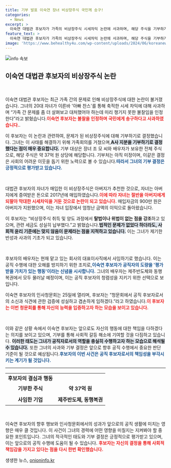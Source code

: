 ```yaml
---
title: 기부 발표 이숙연 장녀 비상장주식 국민께 송구!
categories:
  - News
excerpt: >
  이숙연 대법관 후보자가 가족의 비상장주식 시세차익 논란에 사과하며, 해당 주식을 기부하기로 결정했습니다. 청문회에서 소신을 밝힐 예정이며, 법적 문제는 없지만 국민의 눈높이에 부합하지 않음을 인정했습니다.
feature_text: >
  이숙연 대법관 후보자가 가족의 비상장주식 시세차익 논란에 사과하며, 해당 주식을 기부하기로 결정했습니다. 청문회에서 소신을 밝힐 예정이며, 법적 문제는 없지만 국민의 눈높이에 부합하지 않음을 인정했습니다.
image: 'https://www.behealthy4u.com/wp-content/uploads/2024/06/koreanews.jpg'
---
```


<p><img src="https://www.behealthy4u.com/wp-content/uploads/2024/06/koreanews.jpg" alt="info 속보" /></p>

<h2 data-ke-size="size26">이숙연 대법관 후보자의 비상장주식 논란</h2>

<p data-ke-size="size16">&nbsp;</p>

<p>이숙연 대법관 후보자는 최근 가족 간의 문제로 인해 비상장주식에 대한 논란이 불거졌습니다. 그녀의 20대 자녀가 이른바 '아빠 찬스'를 통해 축적한 시세 차익에 대해 사과하며 “가족 간 문제를 좀 더 살펴보고 대처했어야 하는데 미리 챙기지 못한 불찰임을 인정한다”라고 밝혔습니다.<b><span style="color: #ee2323;">이숙연 후보자는 불찰을 인정하며 국민에게 송구하다고 사과하였습니다.</span></b>. </p>

<p>이 후보자는 이 논란과 관련하여, 문제가 된 비상장주식에 대해 기부하기로 결정했습니다. 그녀는 이 사태를 해결하기 위해 가족회의를 거쳤으며,<b><span style="background-color: #21538527;">A사 지분을 기부하기로 결정했다는 점이 매우 중요합니다.</span></b> 기부 대상은 장녀 조 모 씨와 배우자가 보유한 전체 주식으로, 해당 주식은 약 37억 원 상당에 해당합니다. 기부처는 아직 미정이며, 이같은 결정은 사회의 어려운 이웃을 돕기 위한 노력으로 볼 수 있습니다.<b><span style="color: #1a5490;">따라서 그녀의 기부 결정은 긍정적으로 평가받고 있습니다.</span></b></p>

<p data-ke-size="size16">&nbsp;</p>

<p>대법관 후보자의 자녀가 매입한 이 비상장주식은 아버지가 추천한 것으로, 자녀는 아버지에게 증여받은 돈으로 2017년에 매입하였습니다.<b><span style="color: #ee2323;">이에 따라 자녀는 절반을 아버지에게 되팔아 막대한 시세차익을 거둔 것으로 논란이 되고 있습니다.</span></b> 매입자금의 900만 원은 아버지가 지원했으며, 이는 자녀 입장에서 엄청난 금액의 이익으로 돌아왔습니다.</p>

<p>이 후보자는 “비상장주식 취득 및 양도 과정에서 <strong>탈법이나 위법이 없는 점을 강조</strong>하고 있으며, 관련 세금도 성실히 납부했다.”고 밝혔습니다.<b><span style="background-color: #21538527;">법적인 문제가 없었다 하더라도, 사회적 윤리 기준에는 맞지 않음이 문제라는 점을 지적하고 있습니다.</span></b> 이는 그녀가 제기한 반성과 사과의 기초가 되고 있습니다. </p>

<p data-ke-size="size16">&nbsp;</p>

<p>후보자의 배우자는 현재 맡고 있는 회사의 대표이사직에서 사임하기로 했습니다. 이는 공직 수행에 대한 오해를 방지하기 위한 조치로,<b><span style="color: #1a5490;">이숙연 후보자가 공직자의 도량을 '평가받을 가치가 있는 행동'이라는 신념을 시사합니다.</span></b> 그녀의 배우자는 제주반도체와 동행복권에서 모두 물러날 예정이며, 이는 공직 후보자의 청렴성을 지키기 위한 선택으로 보입니다.</p>

<p>이숙연 후보자의 인사청문회는 25일에 열리며, 후보자는 “청문회에서 공직 후보자로서의 소신과 식견에 관한 검증에 성실하고 겸손하게 임하겠다.”라고 하였습니다.<b><span style="color: #ee2323;">이 후보자는 이번 청문회를 통해 자신의 능력을 입증하고자 하는 모습을 보이고 있습니다.</span></b> </p>

<p data-ke-size="size16">&nbsp;</p>

<p>이와 같은 상황 속에서 이숙연 후보자는 앞으로도 자신의 행동에 대한 책임을 다하겠다는 의지를 보이고 있으며, 기부를 통해 사회적 갈등 해소에 기여할 것을 다짐하고 있습니다. <b><span style="background-color: #21538527;">이러한 태도는 그녀가 공직자로서의 역할을 충실히 수행하고자 하는 모습으로 해석될 수 있습니다.</span></b> 또한 그녀의 사과와 기부 결정은 앞으로 향후 공직 수행에서 중요한 판단 기준이 될 것으로 예상됩니다.<b><span style="color: #1a5490;">후보자의 이번 사건은 공직 후보자로서의 책임성을 부각시키는 계기가 될 것입니다.</span></b> </p>

<hr>

<table>
<tr>
<td style="text-align: center; height: 17px;"><b>후보자의 결심과 행동</b></td>
</tr>
<tr>
<td style="text-align: center; height: 35px;"><b>기부한 주식</b></td>
<td style="text-align: center; height: 35px;"><b>약 37억 원</b></td>
</tr>
<tr>
<td style="text-align: center; height: 35px;"><b>사임한 기업</b></td>
<td style="text-align: center; height: 35px;"><b>제주반도체, 동행복권</b></td>
</tr>
</table>

<p data-ke-size="size16">&nbsp;</p>

<p>이숙연 후보자의 향후 행보와 인사청문회에서의 성과가 앞으로의 공직 생활에 미치는 영향은 매우 클 것입니다. 이 사건이 그녀의 경력에 어떤 영향을 미칠지는 지켜봐야 할 중요한 포인트입니다. 그녀의 적극적인 태도와 기부 결정은 긍정적으로 평가받고 있으며, 이는 앞으로의 공직 수행에 도움이 될 수 있습니다. <b><span style="color: #ee2323;">후보자는 자신의 결정을 통해 사회적 책임감을 가지고 있다는 점을 다시 한번 확인했습니다.</span></b></p>
생생한 뉴스, <a href="https://onioninfo.kr" rel="dofollow">onioninfo.kr</a>


